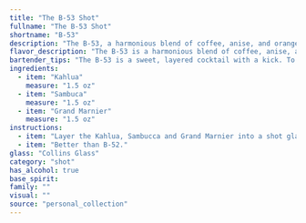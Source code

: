 ```yaml
---
title: "The B-53 Shot"
fullname: "The B-53 Shot"
shortname: "B-53"
description: "The B-53, a harmonious blend of coffee, anise, and orange liqueur, belongs to the Coffee Cocktail family, a sub-category of the classic After-Dinner Drink. Its origin, though uncertain, is likely rooted in the early 20th century, reflecting the popularity of layered cocktails during that era. "
flavor_description: "The B-53 is a harmonious blend of coffee, anise, and citrus. Kahlua's rich coffee and chocolate notes are balanced by Sambuca's licorice sweetness and Grand Marnier's bright orange flavor.  The combination creates a smooth, slightly sweet, and slightly spicy taste with a lingering warmth.  "
bartender_tips: "The B-53 is a sweet, layered cocktail with a kick. To achieve the distinct layers, pour slowly and carefully. Use a bar spoon to gently push the Sambuca to the bottom, then the Grand Marnier, leaving the Kahlua on top.  A slow pour with a gentle hand is key!  This creates the visual appeal and allows each liqueur to maintain its distinct flavor profile.  Garnish with a lemon twist or a coffee bean for a nice touch. "
ingredients:
  - item: "Kahlua"
    measure: "1.5 oz"
  - item: "Sambuca"
    measure: "1.5 oz"
  - item: "Grand Marnier"
    measure: "1.5 oz"
instructions:
  - item: "Layer the Kahlua, Sambucca and Grand Marnier into a shot glas in that order."
  - item: "Better than B-52."
glass: "Collins Glass"
category: "shot"
has_alcohol: true
base_spirit:
family: ""
visual: ""
source: "personal_collection"
---
```


